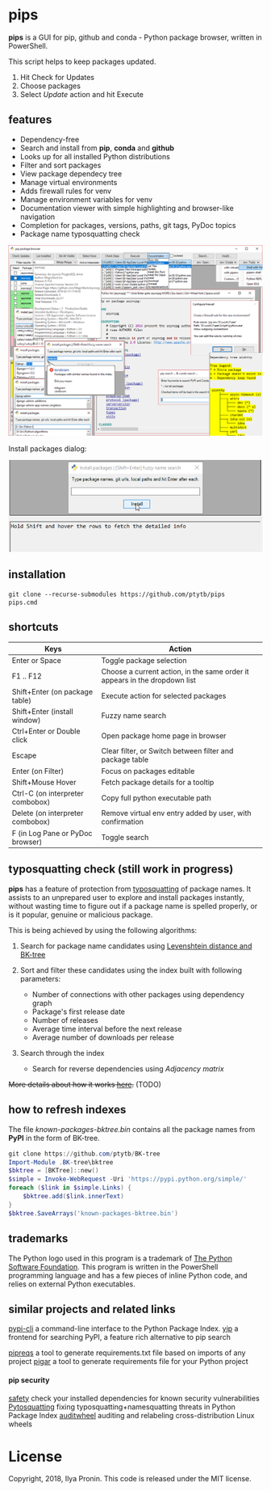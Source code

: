 # pips


**pips** is a GUI for pip, github and conda - Python package browser, written in PowerShell.

This script helps to keep packages updated.


1. Hit Check for Updates
2. Choose packages
3. Select *Update* action and hit Execute


## features


- Dependency-free
- Search and install from **pip**, **conda** and **github**
- Looks up for all installed Python distributions
- Filter and sort packages
- View package dependecy tree
- Manage virtual environments
- Adds firewall rules for venv
- Manage environment variables for venv
- Documentation viewer with simple highlighting and browser-like navigation
- Completion for packages, versions, paths, git tags, PyDoc topics
- Package name typosquatting check

![Overview](screenshot.png)

Install packages dialog:

![Fuzzy suggestions](scr-fuzzy-suggestions.gif)


## installation

```
git clone --recurse-submodules https://github.com/ptytb/pips
pips.cmd
```

## shortcuts


| Keys                             | Action                                                                     |
| -------------------------------- | -------------------------------------------------------------------------- |
| Enter or Space                   | Toggle package selection                                                   |
| F1 .. F12                        | Choose a current action, in the same order it appears in the dropdown list |
| Shift+Enter (on package table)   | Execute action for selected packages                                       |
| Shift+Enter (install window)     | Fuzzy name search                                                          |
| Ctrl+Enter or Double click       | Open package home page in browser                                          |
| Escape                           | Clear filter, or Switch between filter and package table                   |
| Enter (on Filter)                | Focus on packages editable                                                 |
| Shift+Mouse Hover                | Fetch package details for a tooltip                                        |
| Ctrl-C (on interpreter combobox) | Copy full python executable path                                           |
| Delete (on interpreter combobox) | Remove virtual env entry added by user, with confirmation                  |
| F (in Log Pane or PyDoc browser)             | Toggle search                                                              |


## typosquatting check (still work in progress)


**pips** has a feature of protection from [typosquatting](https://en.wikipedia.org/wiki/Typosquatting) of package names.
It assists to an unprepared user to explore and install packages instantly, without wasting
time to figure out if a package name is spelled properly, or is it popular, genuine or malicious package.

This is being achieved by using the following algorithms:

1. Search for package name candidates using [Levenshtein distance and BK-tree](https://github.com/ptytb/BK-tree)
2. Sort and filter these candidates using the index built with following parameters:
	- Number of connections with other packages using dependency graph
	- Package's first release date
	- Number of releases
	- Average time interval before the next release
	- Average number of downloads per release
3. Search through the index

   - Search for reverse dependencies using *Adjacency matrix*


<s>More details about how it works [here]().</s> (TODO)


## how to refresh indexes
The file *known-packages-bktree.bin* contains all the package names from **PyPI** in the form of BK-tree.
```PowerShell
git clone https://github.com/ptytb/BK-tree
Import-Module .BK-tree\bktree
$bktree = [BKTree]::new()
$simple = Invoke-WebRequest -Uri 'https://pypi.python.org/simple/'
foreach ($link in $simple.Links) {
	$bktree.add($link.innerText)
}
$bktree.SaveArrays('known-packages-bktree.bin')
```

## trademarks


The Python logo used in this program is a trademark of [The Python Software Foundation](https://www.python.org/psf/trademarks/).
This program is written in the PowerShell programming language and has a few pieces of inline Python code, and relies on external Python executables.


## similar projects and related links


[pypi-cli](https://github.com/sloria/pypi-cli) a command-line interface to the Python Package Index.
[yip](https://github.com/balzss/yip) a frontend for searching PyPI, a feature rich alternative to pip search

[pipreqs](https://github.com/bndr/pipreqs) a tool to generate requirements.txt file based on imports of any project
[pigar](https://github.com/Damnever/pigar) a tool to generate requirements file for your Python project


#### pip security


[safety](https://github.com/pyupio/safety) check your installed dependencies for known security vulnerabilities
[Pytosquatting](https://www.pytosquatting.org/) fixing typosquatting+namesquatting threats in Python Package Index
[auditwheel](https://github.com/pypa/auditwheel) auditing and relabeling cross-distribution Linux wheels


# License

Copyright, 2018, Ilya Pronin.
This code is released under the MIT license.
